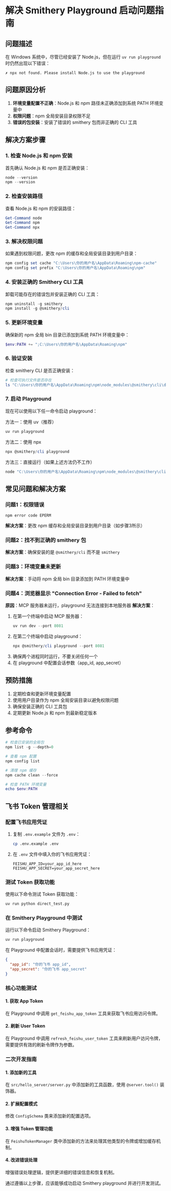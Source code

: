 # 解决 Smithery Playground 启动问题指南

## 问题描述

在 Windows 系统中，尽管已经安装了 Node.js，但在运行 `uv run playground` 时仍然出现以下错误：
```
✗ npx not found. Please install Node.js to use the playground
```

## 问题原因分析

1. **环境变量配置不正确**：Node.js 和 npm 路径未正确添加到系统 PATH 环境变量中
2. **权限问题**：npm 全局安装目录权限不足
3. **错误的包安装**：安装了错误的 smithery 包而非正确的 CLI 工具

## 解决方案步骤

### 1. 检查 Node.js 和 npm 安装

首先确认 Node.js 和 npm 是否正确安装：
```powershell
node --version
npm --version
```

### 2. 检查安装路径

查看 Node.js 和 npm 的安装路径：
```powershell
Get-Command node
Get-Command npm
Get-Command npx
```

### 3. 解决权限问题

如果遇到权限问题，更改 npm 的缓存和全局安装目录到用户目录：
```powershell
npm config set cache "C:\Users\你的用户名\AppData\Roaming\npm-cache"
npm config set prefix "C:\Users\你的用户名\AppData\Roaming\npm"
```

### 4. 安装正确的 Smithery CLI 工具

卸载可能存在的错误包并安装正确的 CLI 工具：
```powershell
npm uninstall -g smithery
npm install -g @smithery/cli
```

### 5. 更新环境变量

确保新的 npm 全局 bin 目录已添加到系统 PATH 环境变量中：
```powershell
$env:PATH += ";C:\Users\你的用户名\AppData\Roaming\npm"
```

### 6. 验证安装

检查 smithery CLI 是否正确安装：
```powershell
# 检查可执行文件是否存在
ls "C:\Users\你的用户名\AppData\Roaming\npm\node_modules\@smithery\cli\dist"
```

### 7. 启动 Playground

现在可以使用以下任一命令启动 playground：

方法一：使用 uv（推荐）
```powershell
uv run playground
```

方法二：使用 npx
```powershell
npx @smithery/cli playground
```

方法三：直接运行（如果上述方法仍不工作）
```powershell
node "C:\Users\你的用户名\AppData\Roaming\npm\node_modules\@smithery\cli\dist\index.js" playground --port 8081
```

## 常见问题和解决方案

### 问题1：权限错误
```
npm error code EPERM
```
**解决方案**：更改 npm 缓存和全局安装目录到用户目录（如步骤3所示）

### 问题2：找不到正确的 smithery 包
**解决方案**：确保安装的是 `@smithery/cli` 而不是 `smithery`

### 问题3：环境变量未更新
**解决方案**：手动将 npm 全局 bin 目录添加到 PATH 环境变量中

### 问题4：浏览器显示 "Connection Error - Failed to fetch"
**原因**：MCP 服务器未运行，playground 无法连接到本地服务器
**解决方案**：
1. 在第一个终端中启动 MCP 服务器：
   ```powershell
   uv run dev --port 8081
   ```
2. 在第二个终端中启动 playground：
   ```powershell
   npx @smithery/cli playground --port 8081
   ```
3. 确保两个进程同时运行，不要关闭任何一个
4. 在 playground 中配置会话参数（app_id, app_secret）

## 预防措施

1. 定期检查和更新环境变量配置
2. 使用用户目录作为 npm 全局安装目录以避免权限问题
3. 确保安装正确的 CLI 工具包
4. 定期更新 Node.js 和 npm 到最新稳定版本

## 参考命令

```powershell
# 检查已安装的全局包
npm list -g --depth=0

# 查看 npm 配置
npm config list

# 清理 npm 缓存
npm cache clean --force

# 检查 PATH 环境变量
echo $env:PATH
```

## 飞书 Token 管理相关

### 配置飞书应用凭证

1. 复制 `.env.example` 文件为 `.env`：
   ```bash
   cp .env.example .env
   ```

2. 在 `.env` 文件中填入你的飞书应用凭证：
   ```env
   FEISHU_APP_ID=your_app_id_here
   FEISHU_APP_SECRET=your_app_secret_here
   ```

### 测试 Token 获取功能

使用以下命令测试 Token 获取功能：
```bash
uv run python direct_test.py
```

### 在 Smithery Playground 中测试

运行以下命令启动 Smithery Playground：
```bash
uv run playground
```

在 Playground 中配置会话时，需要提供飞书应用凭证：
```json
{
  "app_id": "你的飞书 app_id",
  "app_secret": "你的飞书 app_secret"
}
```

### 核心功能测试

#### 1. 获取 App Token
在 Playground 中调用 `get_feishu_app_token` 工具来获取飞书应用访问令牌。

#### 2. 刷新 User Token
在 Playground 中调用 `refresh_feishu_user_token` 工具来刷新用户访问令牌，需要提供有效的刷新令牌作为参数。

### 二次开发指南

#### 1. 添加新的工具
在 `src/hello_server/server.py` 中添加新的工具函数，使用 `@server.tool()` 装饰器。

#### 2. 扩展配置模式
修改 `ConfigSchema` 类来添加新的配置选项。

#### 3. 增强 Token 管理功能
在 `FeishuTokenManager` 类中添加新的方法来处理其他类型的令牌或增加缓存机制。

#### 4. 改进错误处理
增强错误处理逻辑，提供更详细的错误信息和恢复机制。

通过遵循以上步骤，应该能够成功启动 Smithery playground 并进行开发测试。